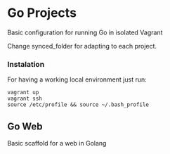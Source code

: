 # Go Projects
Basic configuration for running Go in isolated Vagrant

Change synced_folder for adapting to each project.

### Instalation

For having a working local environment just run:

```
vagrant up
vagrant ssh
source /etc/profile && source ~/.bash_profile

```
## Go Web

Basic scaffold for a web in Golang



